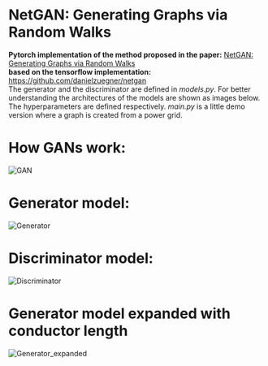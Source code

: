 # NetGAN: Generating Graphs via Random Walks
**Pytorch implementation of the method proposed in the paper:**
[NetGAN: Generating Graphs via Random Walks](https://arxiv.org/abs/1803.00816)  
**based on the tensorflow implementation:**
https://github.com/danielzuegner/netgan  
The generator and the discriminator are defined in *models.py*. For better understanding the architectures of the models are shown as images below. The hyperparameters are defined respectively. *main.py* is a little demo version where a graph is created from a power grid.
# How GANs work:  
![GAN](https://user-images.githubusercontent.com/17961647/81090125-8eb02500-8efd-11ea-8df5-34ec4ad643f7.png)  
# Generator model:  
![Generator](https://user-images.githubusercontent.com/17961647/81085459-88b74580-8ef7-11ea-9614-368f8543a1f2.png)
# Discriminator model: 
![Discriminator](https://user-images.githubusercontent.com/17961647/81088760-bb633d00-8efb-11ea-8301-bd4887d91b91.png)
# Generator model expanded with conductor length
![Generator_expanded](https://user-images.githubusercontent.com/17961647/83631876-869be180-a59e-11ea-83d8-2ba005c09983.png)
